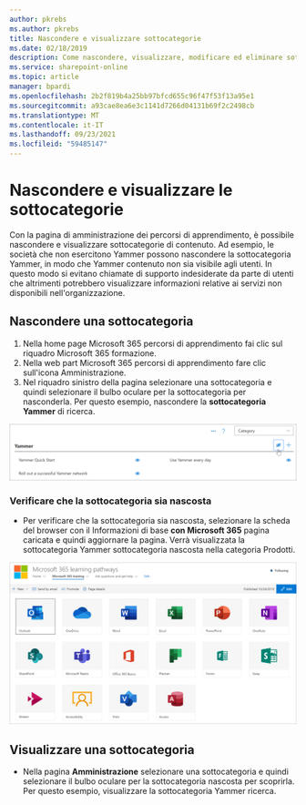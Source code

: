 ```yaml
---
author: pkrebs
ms.author: pkrebs
title: Nascondere e visualizzare sottocategorie
ms.date: 02/18/2019
description: Come nascondere, visualizzare, modificare ed eliminare sottocategorie
ms.service: sharepoint-online
ms.topic: article
manager: bpardi
ms.openlocfilehash: 2b2f819b4a25bb97bfcd655c96f47f53f13a95e1
ms.sourcegitcommit: a93cae8ea6e3c1141d7266d04131b69f2c2498cb
ms.translationtype: MT
ms.contentlocale: it-IT
ms.lasthandoff: 09/23/2021
ms.locfileid: "59485147"
---
```

# <a name="hide-and-show-subcategories"></a>Nascondere e visualizzare le sottocategorie

Con la pagina di amministrazione dei percorsi di apprendimento, è possibile nascondere e visualizzare sottocategorie di contenuto. Ad esempio, le società che non esercitono Yammer possono nascondere la sottocategoria Yammer, in modo che Yammer contenuto non sia visibile agli utenti. In questo modo si evitano chiamate di supporto indesiderate da parte di utenti che altrimenti potrebbero visualizzare informazioni relative ai servizi non disponibili nell'organizzazione.

## <a name="hide-a-subcategory"></a>Nascondere una sottocategoria 

1. Nella home page Microsoft 365 percorsi di apprendimento fai clic sul riquadro Microsoft 365 formazione.
2. Nella web part Microsoft 365 percorsi di apprendimento fare clic sull'icona Amministrazione. 
3. Nel riquadro sinistro della pagina selezionare una sottocategoria e quindi selezionare il bulbo oculare per la sottocategoria per nasconderla. Per questo esempio, nascondere la **sottocategoria Yammer** di ricerca.  

![Nascondi sottocategoria](media/cg-hidesubcat.png)

### <a name="verify-the-subcategory-is-hidden"></a>Verificare che la sottocategoria sia nascosta
- Per verificare che la sottocategoria sia nascosta, selezionare la scheda del browser con il Informazioni di base **con Microsoft 365** pagina caricata e quindi aggiornare la pagina. Verrà visualizzata la sottocategoria Yammer sottocategoria nascosta nella categoria Prodotti. 

![Nascondi aggiornamento sottocategoria](media/cg-hidesubcatrefresh.png)

## <a name="unhide-a-subcategory"></a>Visualizzare una sottocategoria 

- Nella pagina **Amministrazione** selezionare una sottocategoria e quindi selezionare il bulbo oculare per la sottocategoria nascosta per scoprirla. Per questo esempio, visualizzare la sottocategoria Yammer ricerca.